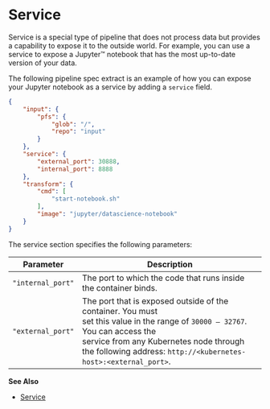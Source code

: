 # Service

Service is a special type of pipeline that does not process data but provides
a capability to expose it to the outside world. For example, you can use
a service to expose a Jupyter™ notebook that has the most
up-to-date version of your data.

The following pipeline spec extract is an example of how you can expose your
Jupyter notebook as a service by adding a `service` field.

```json
{
    "input": {
        "pfs": {
            "glob": "/",
            "repo": "input"
        }
    },
    "service": {
        "external_port": 30888,
        "internal_port": 8888
    },
    "transform": {
        "cmd": [
            "start-notebook.sh"
        ],
        "image": "jupyter/datascience-notebook"
    }
}
```

The service section specifies the following parameters:

| Parameter         | Description   |
| ----------------- | ------------- |
| `"internal_port"` | The port to which the code that runs inside the container binds. |
| `"external_port"` | The port that is exposed outside of the container. You must <br> set this value in the range of `30000 — 32767`. You can access the <br> service from any Kubernetes node through the following address: `http://<kubernetes-host>:<external_port>`. |

**See Also**

- [Service](../../reference/pipeline_spec.html#service-alpha-feature-optional)
